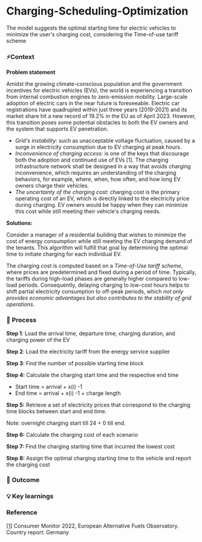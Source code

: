 # Charging-Scheduling-Optimization
The model suggests the optimal starting time for electric vehicles to minimize the user's charging cost, considering the Time-of-use tariff scheme

### ⚡Context
**Problem statement**

Amidst the growing climate-conscious population and the government incentives for electric vehicles (EVs), the world is experiencing a transition from internal combustion engines to zero-emission mobility. Large-scale adoption of electric cars in the near future is foreseeable. Electric car registrations have quadrupled within just three years (2019-2021) and its market share hit a new record of 19.2% in the EU as of April 2023. However, this transition poses some potential obstacles to both the EV owners and the system that supports EV penetration.

- _Grid's instability_: such as unacceptable voltage fluctuation, caused by a surge in electricity consumption due to EV charging at peak hours.
- _Inconvenience of charging access:_ is one of the keys that discourage both the adoption and continued use of EVs [1]. The charging infrastructure network shall be designed in a way that avoids charging inconvenience, which requires an understanding of the charging behaviors, for example, where, when, how often, and how long EV owners charge their vehicles.
- _The uncertainty of the charging cost_: charging cost is the primary operating cost of an EV, which is directly linked to the electricity price during charging. EV owners would be happy when they can minimize this cost while still meeting their vehicle's charging needs.


**Solutions:** 

Consider a manager of a residential building that wishes to minimize the cost of energy consumption while still meeting the EV charging demand of the tenants. This algorithm will fulfill that goal by determining the optimal time to initiate charging for each individual EV. 

The charging cost is computed based on a _Time-of-Use tariff scheme_, where prices are predetermined and fixed during a period of time. Typically, the tariffs during high-load phases are generally higher compared to low-load periods. Consequently, delaying charging to low-cost hours helps to shift partial electricity consumption to off-peak periods, which _not only provides economic advantages but also contributes to the stability of grid operations._



### 🔌 Process

**Step 1**: Load the arrival time, departure time, charging duration, and charging power of the EV

**Step 2**: Load the electricity tariff from the energy service supplier

**Step 3**: Find the number of possible starting time block

**Step 4:** Calculate the charging start time and the respective end time

- Start time = arrival + x(i) -1
- End time = arrival + x(i) -1 + charge length

**Step 5:** Retrieve a set of electricity prices that correspond to the charging time blocks between start and end time.

Note: overnight charging start till 24 + 0 till end.

**Step 6:** Calculate the charging cost of each scenario

**Step 7:** Find the charging starting time that incurred the lowest cost

**Step 8:** Assign the optimal charging starting time to the vehicle and report the charging cost

### 🚨 Outcome


### 💡 Key learnings

###  Reference
[[1]](https://alternative-fuels-observatory.ec.europa.eu/system/files/documents/2023-06/2022%20EAFO_CountryReport_DE.pdf) Consumer Monitor 2022, European Alternative Fuels Observatory. Country report: Germany
